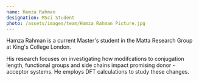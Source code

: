```yaml
---
name: Hamza Rahman
designation: MSci Student
photo: /assets/images/team/Hamza Rahman Picture.jpg
---
```


Hamza Rahman is a current Master's student in the Matta Research Group at King's College London.

His research focuses on investigating how modifcations to conjugation length, functional groups and side chains impact promising donor - acceptor systems.  He employs DFT calculations to study these changes.

